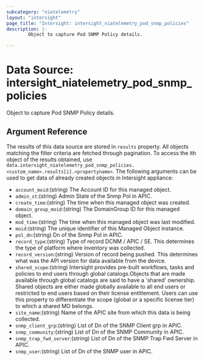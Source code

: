 ```yaml
---
subcategory: "niatelemetry"
layout: "intersight"
page_title: "Intersight: intersight_niatelemetry_pod_snmp_policies"
description: |-
        Object to capture Pod SNMP Policy details.

---
```


# Data Source: intersight_niatelemetry_pod_snmp_policies
Object to capture Pod SNMP Policy details.
## Argument Reference
The results of this data source are stored in `results` property.
All objects matching the filter criteria are fetched through pagination.
To access the ith object of the results obtained, use `data.intersight_niatelemetry_pod_snmp_policies.<custom_name>.results[i].<propertyname>`.
The following arguments can be used to get data of already created objects in Intersight appliance:
* `account_moid`:(string) The Account ID for this managed object. 
* `admin_st`:(string) Admin State of the Snmp Pol in APIC. 
* `create_time`:(string) The time when this managed object was created. 
* `domain_group_moid`:(string) The DomainGroup ID for this managed object. 
* `mod_time`:(string) The time when this managed object was last modified. 
* `moid`:(string) The unique identifier of this Managed Object instance. 
* `pol_dn`:(string) Dn of the Snmp Pol in APIC. 
* `record_type`:(string) Type of record DCNM / APIC / SE. This determines the type of platform where inventory was collected. 
* `record_version`:(string) Version of record being pushed. This determines what was the API version for data available from the device. 
* `shared_scope`:(string) Intersight provides pre-built workflows, tasks and policies to end users through global catalogs.Objects that are made available through global catalogs are said to have a 'shared' ownership. Shared objects are either made globally available to all end users or restricted to end users based on their license entitlement. Users can use this property to differentiate the scope (global or a specific license tier) to which a shared MO belongs. 
* `site_name`:(string) Name of the APIC site from which this data is being collected. 
* `snmp_client_grp`:(string) List of Dn of the SNMP Client grp in APIC. 
* `snmp_community`:(string) List of Dn of the SNMP Community in APIC. 
* `snmp_trap_fwd_server`:(string) List of Dn of the SNMP Trap Fwd Server in APIC. 
* `snmp_user`:(string) List of Dn of the SNMP user in APIC. 
 
